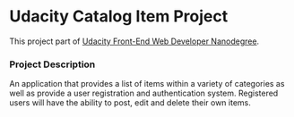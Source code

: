 # Udacity Catalog Item Project

This project part of [Udacity Front-End Web Developer Nanodegree](https://www.udacity.com/course/full-stack-web-developer-nanodegree--nd004).

### Project Description

An application that provides a list of items within a variety of categories as well as provide a user registration and authentication system. Registered users will have the ability to post, edit and delete their own items.



#### 
